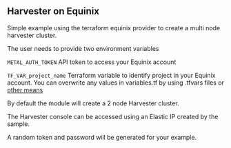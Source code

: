 ## Harvester on Equinix

Simple example using the terraform equinix provider to create a multi node harvester cluster.

The user needs to provide two environment variables

`METAL_AUTH_TOKEN` API token to access your Equinix account

`TF_VAR_project_name` Terraform variable to identify project in your Equinix account. You can overwrite any values in variables.tf by using .tfvars files or [other means](https://www.terraform.io/language/values/variables#assigning-values-to-root-module-variables)

By default the module will create a 2 node Harvester cluster.

The Harvester console can be accessed using an Elastic IP created by the sample.

A random token and password will be generated for your example.
